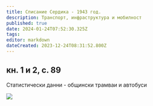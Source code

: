 ```yaml
---
title: Списание Сердика - 1943 год.
description: Транспорт, инфраструктура и мобилност
published: true
date: 2024-01-24T07:52:30.325Z
tags: 
editor: markdown
dateCreated: 2023-12-24T08:31:52.800Z
---
```


## кн. 1 и 2, с. 89
Статистически данни - общински трамваи и автобуси

<img src="http://46.10.181.183:1518/trinmo/literature/spisanie-serdika/1943-1-2.jpg">

